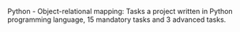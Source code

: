 Python - Object-relational mapping: Tasks a project written in Python programming language, 15 mandatory tasks and 3 advanced tasks.
